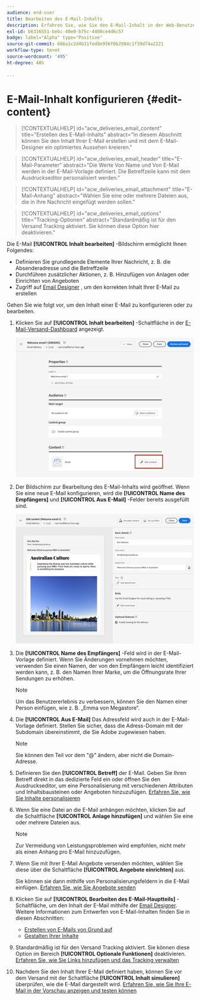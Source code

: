 ```yaml
---
audience: end-user
title: Bearbeiten des E-Mail-Inhalts
description: Erfahren Sie, wie Sie den E-Mail-Inhalt in der Web-Benutzeroberfläche von Campaign bearbeiten können
exl-id: b6316551-bebc-40e0-b75c-4408ce4d6c57
badge: label="Alpha" type="Positive"
source-git-commit: 666a1c2d4b31fed8e956f0b2984c1f39d74a2221
workflow-type: tm+mt
source-wordcount: '495'
ht-degree: 48%

---
```


# E-Mail-Inhalt konfigurieren {#edit-content}

>[!CONTEXTUALHELP]
>id="acw_deliveries_email_content"
>title="Erstellen des E-Mail-Inhalts"
>abstract="In diesem Abschnitt können Sie den Inhalt Ihrer E-Mail erstellen und mit dem E-Mail-Designer ein optimiertes Aussehen kreieren."

>[!CONTEXTUALHELP]
>id="acw_deliveries_email_header"
>title="E-Mail-Parameter"
>abstract="Die Werte Von Name und Von E-Mail werden in der E-Mail-Vorlage definiert. Die Betreffzeile kann mit dem Ausdruckseditor personalisiert werden."

>[!CONTEXTUALHELP]
>id="acw_deliveries_email_attachment"
>title="E-Mail-Anhang"
>abstract="Wählen Sie eine oder mehrere Dateien aus, die in Ihre Nachricht eingefügt werden sollen."

>[!CONTEXTUALHELP]
>id="acw_deliveries_email_options"
>title="Tracking-Optionen"
>abstract="Standardmäßig ist für den Versand Tracking aktiviert. Sie können diese Option hier deaktivieren."

Die E-Mail **[!UICONTROL Inhalt bearbeiten]** -Bildschirm ermöglicht Ihnen Folgendes:
* Definieren Sie grundlegende Elemente Ihrer Nachricht, z. B. die Absenderadresse und die Betreffzeile
* Durchführen zusätzlicher Aktionen, z. B. Hinzufügen von Anlagen oder Einrichten von Angeboten
* Zugriff auf [Email Designer](get-started-email-designer.md) , um den korrekten Inhalt Ihrer E-Mail zu erstellen

Gehen Sie wie folgt vor, um den Inhalt einer E-Mail zu konfigurieren oder zu bearbeiten.

1. Klicken Sie auf **[!UICONTROL Inhalt bearbeiten]** -Schaltfläche in der [E-Mail-Versand-Dashboard](../email/create-email.md) angezeigt.

   ![](assets/email-edit-content.png)

1. Der Bildschirm zur Bearbeitung des E-Mail-Inhalts wird geöffnet. Wenn Sie eine neue E-Mail konfigurieren, wird die **[!UICONTROL Name des Empfängers]** und **[!UICONTROL Aus E-Mail]** -Felder bereits ausgefüllt sind.

   ![](assets/email-edit-content-dashboard.png)

1. Die **[!UICONTROL Name des Empfängers]** -Feld wird in der E-Mail-Vorlage definiert. Wenn Sie Änderungen vornehmen möchten, verwenden Sie einen Namen, der von den Empfängern leicht identifiziert werden kann, z. B. den Namen Ihrer Marke, um die Öffnungsrate Ihrer Sendungen zu erhöhen.

   >[!NOTE]
   >
   >    Um das Benutzererlebnis zu verbessern, können Sie den Namen einer Person einfügen, wie z. B. „Emma von Megastore“.

1. Die **[!UICONTROL Aus E-Mail]** Das Adressfeld wird auch in der E-Mail-Vorlage definiert. Stellen Sie sicher, dass die Adress-Domain mit der Subdomain übereinstimmt, die Sie Adobe zugewiesen haben.

   >[!NOTE]
   >
   >    Sie können den Teil vor dem &quot;@&quot; ändern, aber nicht die Domain-Adresse.

   <!--In the Reply address text fields, the sender's address is used by default for replies. However, Adobe recommends using an existing real address such as your brand's customer care. In this case, if a recipient sends a reply, the customer care will be able to handle it.-->

1. Definieren Sie den **[!UICONTROL Betreff]** der E-Mail. Geben Sie Ihren Betreff direkt in das dedizierte Feld ein oder öffnen Sie den Ausdruckseditor, um eine Personalisierung mit verschiedenen Attributen und Inhaltsbausteinen oder Angeboten hinzuzufügen. [Erfahren Sie, wie Sie Inhalte personalisieren](../personalization/personalize.md)

1. Wenn Sie eine Datei an die E-Mail anhängen möchten, klicken Sie auf die Schaltfläche **[!UICONTROL Anlage hinzufügen]** und wählen Sie eine oder mehrere Dateien aus.

   >[!NOTE]
   >
   >    Zur Vermeidung von Leistungsproblemen wird empfohlen, nicht mehr als einen Anhang pro E-Mail hinzuzufügen.

   <!--limitation on size + number of files?-->

1. Wenn Sie mit Ihrer E-Mail Angebote versenden möchten, wählen Sie diese über die Schaltfläche **[!UICONTROL Angebote einrichten]** aus.

   Sie können sie dann mithilfe von Personalisierungsfeldern in die E-Mail einfügen. [Erfahren Sie, wie Sie Angebote senden](offers.md)

1. Klicken Sie auf **[!UICONTROL Bearbeiten des E-Mail-Hauptteils]** -Schaltfläche, um den Inhalt der E-Mail mithilfe der [Email Designer](#start-authoring). Weitere Informationen zum Entwerfen von E-Mail-Inhalten finden Sie in diesen Abschnitten:

   * [Erstellen von E-Mails von Grund auf](create-email-content.md)
   * [Gestalten Ihrer Inhalte](get-started-email-style.md)

1. Standardmäßig ist für den Versand Tracking aktiviert. Sie können diese Option im Bereich **[!UICONTROL Optionale Funktionen]** deaktivieren. [Erfahren Sie, wie Sie Links hinzufügen und das Tracking verwalten](message-tracking.md)

1. Nachdem Sie den Inhalt Ihrer E-Mail definiert haben, können Sie vor dem Versand mit der Schaltfläche **[!UICONTROL Inhalt simulieren]** überprüfen, wie die E-Mail dargestellt wird. [Erfahren Sie, wie Sie Ihre E-Mail in der Vorschau anzeigen und testen können](../preview-test/preview-test.md)

